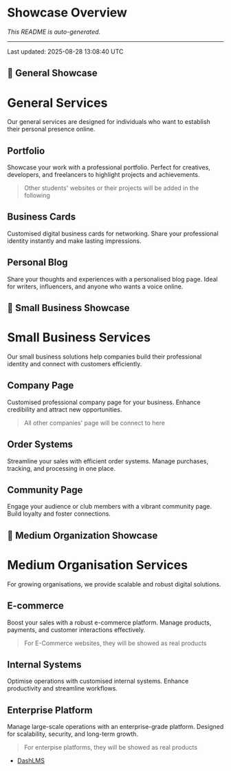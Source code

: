 # Showcase Overview

_This README is auto-generated._

---

Last updated: 2025-08-28 13:08:40 UTC

## 🌟 General Showcase

# General Services

Our general services are designed for individuals who want to establish their personal presence online.

## Portfolio
Showcase your work with a professional portfolio. Perfect for creatives, developers, and freelancers to highlight projects and achievements.

> Other students' websites or their projects will be added in the following

## Business Cards
Customised digital business cards for networking. Share your professional identity instantly and make lasting impressions.

## Personal Blog
Share your thoughts and experiences with a personalised blog page. Ideal for writers, influencers, and anyone who wants a voice online.

## 🎉 Small Business Showcase

# Small Business Services

Our small business solutions help companies build their professional identity and connect with customers efficiently.

## Company Page
Customised professional company page for your business. Enhance credibility and attract new opportunities.

> All other companies' page will be connect to here

## Order Systems
Streamline your sales with efficient order systems. Manage purchases, tracking, and processing in one place.

## Community Page
Engage your audience or club members with a vibrant community page. Build loyalty and foster connections.

## 🚀 Medium Organization Showcase

# Medium Organisation Services

For growing organisations, we provide scalable and robust digital solutions.

## E-commerce
Boost your sales with a robust e-commerce platform. Manage products, payments, and customer interactions effectively.

> For E-Commerce websites, they will be showed as real products

## Internal Systems
Optimise operations with customised internal systems. Enhance productivity and streamline workflows.

## Enterprise Platform
Manage large-scale operations with an enterprise-grade platform. Designed for scalability, security, and long-term growth.

> For enterpise platforms, they will be showed as real products

- [DashLMS](https://dashlms.com/)

